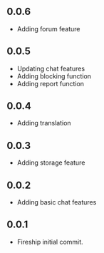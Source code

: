 ## 0.0.6

* Adding forum feature

## 0.0.5

* Updating chat features
* Adding blocking function
* Adding report function

## 0.0.4

* Adding translation


## 0.0.3

* Adding storage feature

## 0.0.2

* Adding basic chat features


## 0.0.1

* Fireship initial commit.


